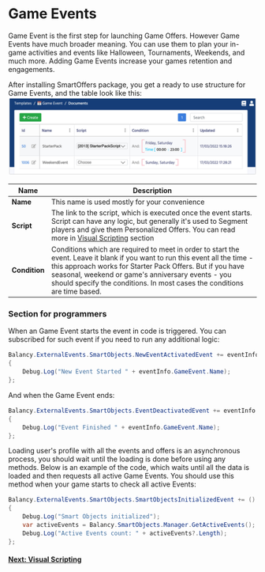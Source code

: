 # Game Events

Game Event is the first step for launching Game Offers. However Game Events have much broader meaning. You can use them to plan your in-game activities and events like Halloween, Tournaments, Weekends, and much more.
Adding Game Events increase your games retention and engagements.

After installing SmartOffers package, you get a ready to use structure for Game Events, and the table look like this:
![Screenshot](../img/smart_offers/table_game_events.jpg)

 Name              | Description
------------------|------
**Name**          | This name is used mostly for your convenience
**Script**        | The link to the script, which is executed once the event starts. Script can have any logic, but generally it's used to Segment players and give them Personalized Offers. You can read more in [Visual Scripting](/smart_offers/visual_scripting/basic) section
**Condition**     | Conditions which are required to meet in order to start the event. Leave it blank if you want to run this event all the time - this approach works for Starter Pack Offers. But if you have seasonal, weekend or game's anniversary events - you should specify the conditions. In most cases the conditions are time based. 


### Section for programmers

When an Game Event starts the event in code is triggered. You can subscribed for such event if you need to run any additional logic:  

```csharp fct_label="Unity"
Balancy.ExternalEvents.SmartObjects.NewEventActivatedEvent += eventInfo =>
{
    Debug.Log("New Event Started " + eventInfo.GameEvent.Name);
};
```

And when the Game Event ends:

```csharp fct_label="Unity"
Balancy.ExternalEvents.SmartObjects.EventDeactivatedEvent += eventInfo =>
{
    Debug.Log("Event Finished " + eventInfo.GameEvent.Name);
};
```


Loading user's profile with all the events and offers is an asynchronous process, you should wait until the loading is done before using any methods. Below is an example of the code, which waits until all the data is loaded and then requests all active Game Events. You should use this method when your game starts to check all active Events: 

```csharp fct_label="Unity"
Balancy.ExternalEvents.SmartObjects.SmartObjectsInitializedEvent += () =>
{
    Debug.Log("Smart Objects initialized");
    var activeEvents = Balancy.SmartObjects.Manager.GetActiveEvents();
    Debug.Log("Active Events count: " + activeEvents?.Length);
};
```

#### [Next: Visual Scripting](/smart_offers/visual_scripting/basic)
